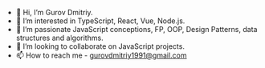 - 👋 Hi, I’m Gurov Dmitriy.
- 👀 I’m interested in TypeScript, React, Vue, Node.js.
- 🌱 I’m passionate JavaScript conceptions, FP, OOP, Design Patterns, data structures and algorithms.
- 💞️ I’m looking to collaborate on JavaScript projects.
- 📫 How to reach me - gurovdmitriy1991@gmail.com

<!---
GurovDmitriy/GurovDmitriy is a ✨ special ✨ repository because its `README.md` (this file) appears on your GitHub profile.
You can click the Preview link to take a look at your changes.
--->
